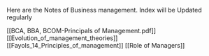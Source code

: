 Here are the Notes of Business management.
Index will be Updated regularly

[[BCA, BBA, BCOM-Principals of Management.pdf]]
[[Evolution_of_management_theories]]
[[Fayols_14_Principles_of_management]]
[[Role of Managers]]